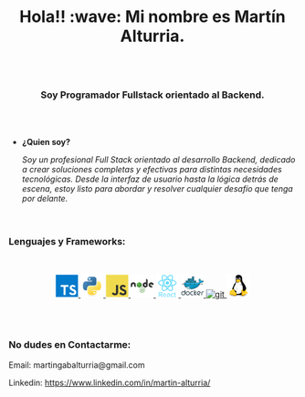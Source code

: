 <h1 align="center">Hola!! :wave:  Mi nombre es Martín Alturria.</h1> <br><br>
<h3 align="center">Soy Programador Fullstack orientado al Backend.</h3> <br><br>

- **¿Quien soy?** <br>

  
  *Soy un profesional Full Stack orientado al desarrollo Backend, dedicado a crear soluciones completas y efectivas para distintas necesidades tecnológicas. Desde la interfaz de usuario hasta la lógica detrás de escena, estoy listo para abordar y resolver cualquier desafío que tenga por delante.* <br><br><br>


<h3 align="left">Lenguajes y Frameworks:</h3> <br>
<p align="center"> 
  <a href="https://www.typescriptlang.org/" target="_blank" rel="noreferrer"> <img src="https://raw.githubusercontent.com/devicons/devicon/master/icons/typescript/typescript-original.svg" alt="typescript" width="40" height="40"/> </a>  
  <a href="https://www.python.org" target="_blank" rel="noreferrer"> <img src="https://raw.githubusercontent.com/devicons/devicon/master/icons/python/python-original.svg" alt="python" width="40" height="40"/> </a> 
  <a href="https://developer.mozilla.org/en-US/docs/Web/JavaScript" target="_blank" rel="noreferrer"> <img src="https://raw.githubusercontent.com/devicons/devicon/master/icons/javascript/javascript-original.svg" alt="javascript" width="40" height="40"/> </a> 
  <a href="https://nodejs.org" target="_blank" rel="noreferrer"> <img src="https://raw.githubusercontent.com/devicons/devicon/master/icons/nodejs/nodejs-original-wordmark.svg" alt="nodejs" width="40" height="40"/> </a>   
  <a href="https://reactjs.org/" target="_blank" rel="noreferrer"> <img src="https://raw.githubusercontent.com/devicons/devicon/master/icons/react/react-original-wordmark.svg" alt="react" width="40" height="40"/> </a>  
  <a href="https://www.docker.com/" target="_blank" rel="noreferrer"> <img src="https://raw.githubusercontent.com/devicons/devicon/master/icons/docker/docker-original-wordmark.svg" alt="docker" width="40" height="40"/> </a>  
  <a href="https://git-scm.com/" target="_blank" rel="noreferrer"> <img src="https://www.vectorlogo.zone/logos/git-scm/git-scm-icon.svg" alt="git" width="40" height="40"/> </a>   
  <a href="https://www.linux.org/" target="_blank" rel="noreferrer"> <img src="https://raw.githubusercontent.com/devicons/devicon/master/icons/linux/linux-original.svg" alt="linux" width="40" height="40"/> </a>     
</p> <br><br>

<h3 align="left">No dudes en Contactarme:</h3> 
Email: martingabalturria@gmail.com 
<p align="left">
Linkedin: <a href="https://linkedin.com/in/https://www.linkedin.com/in/martin-alturria" target="blank">https://www.linkedin.com/in/martin-alturria/</a>
</p>
